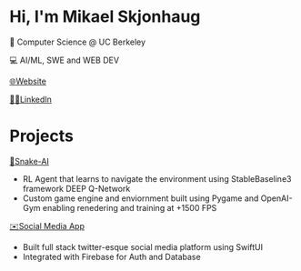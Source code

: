 # Hi, I'm Mikael Skjonhaug 
🐻 Computer Science @ UC Berkeley 

💻 AI/ML, SWE and WEB DEV

[🌐Website](https://mikaelskjonhaug.vercel.app)

[🧑‍💼LinkedIn](https://linkedin.com/in/mikaelskjonhaug)

# Projects
[🐍Snake-AI](https://github.com/mikaelskjonhaug/snake-ai) 

- RL Agent that learns to navigate the environment using StableBaseline3 framework DEEP Q-Network
- Custom game engine and enviornment built using Pygame and OpenAI-Gym enabling renedering and training at +1500 FPS

[✉️Social Media App](https://github.com/mikaelskjonhaug/social-media)

- Built full stack twitter-esque social media platform using SwiftUI
- Integrated with Firebase for Auth and Database
<!--
**mikaelskjonhaug/mikaelskjonhaug** is a ✨ _special_ ✨ repository because its `README.md` (this file) appears on your GitHub profile.

Here are some ideas to get you started:

- 🔭 I’m currently working on ...
- 🌱 I’m currently learning ...
- 👯 I’m looking to collaborate on ...
- 🤔 I’m looking for help with ...
- 💬 Ask me about ...
- 📫 How to reach me: ...
- 😄 Pronouns: ...
- ⚡ Fun fact: ...
-->
